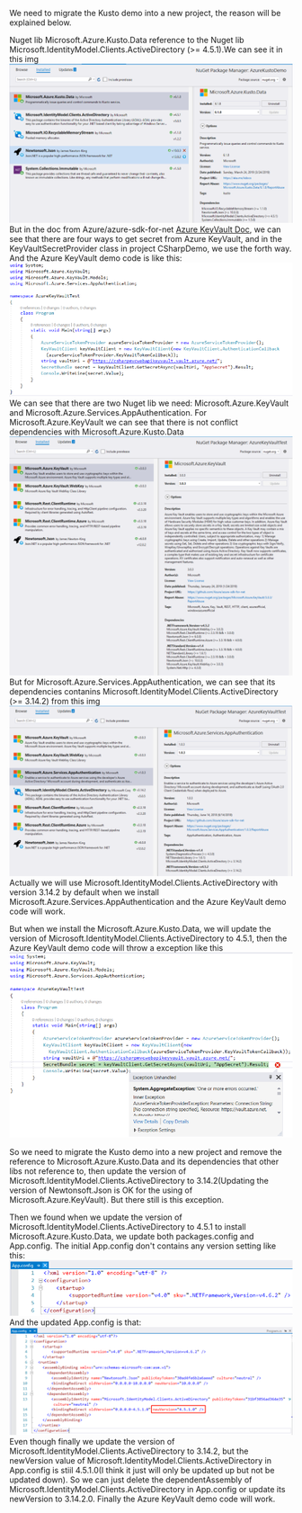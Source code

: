 We need to migrate the Kusto demo into a new project, the reason will be explained below.

Nuget lib Microsoft.Azure.Kusto.Data reference to the Nuget lib Microsoft.IdentityModel.Clients.ActiveDirectory (>= 4.5.1).We can see it in this img
![AzureKustoDataDependencies](https://github.com/lvjianjunljj/CSharpDemo/blob/master/AzureKustoDemo/info_img/AzureKustoDataDependencies.png)
But in the doc from Azure/azure-sdk-for-net [Azure KeyVault Doc](https://github.com/Azure/azure-sdk-for-net/blob/62682f1faea46ffca6a7fb53c2a80dfb339cbb9d/src/SdkCommon/AppAuthentication/Azure.Services.AppAuthentication/AzureServiceTokenProvider.cs#L99), we can see that there are four ways to get secret from Azure KeyVault, and in the KeyVaultSecretProvider class in project CSharpDemo, we use the forth way. And the Azure KeyVault demo code is like this:
![AzureKeyVaultCode](https://github.com/lvjianjunljj/CSharpDemo/blob/master/AzureKustoDemo/info_img/AzureKeyVaultCode.png)
We can see that there are two Nuget lib we need: Microsoft.Azure.KeyVault and Microsoft.Azure.Services.AppAuthentication. For Microsoft.Azure.KeyVault we can see that there is not conflict dependencies with Microsoft.Azure.Kusto.Data
![AzureKeyVaultDependencies](https://github.com/lvjianjunljj/CSharpDemo/blob/master/AzureKustoDemo/info_img/AzureKeyVaultDependencies.png)
But for Microsoft.Azure.Services.AppAuthentication, we can see that its dependencies contanins Microsoft.IdentityModel.Clients.ActiveDirectory (>= 3.14.2) from this img
![AzureServicesAppAuthenticationDependencies](https://github.com/lvjianjunljj/CSharpDemo/blob/master/AzureKustoDemo/info_img/AzureServicesAppAuthenticationDependencies.png)
Actually we will use Microsoft.IdentityModel.Clients.ActiveDirectory with version 3.14.2 by default when we install Microsoft.Azure.Services.AppAuthentication and the Azure KeyVault demo code will work.

But when we install the Microsoft.Azure.Kusto.Data, we will update the version of Microsoft.IdentityModel.Clients.ActiveDirectory to 4.5.1, then the Azure KeyVault demo code will throw a exception like this 
![AzureKeyVaultError](https://github.com/lvjianjunljj/CSharpDemo/blob/master/AzureKustoDemo/info_img/AzureKeyVaultError.png)

So we need to migrate the Kusto demo into a new project and remove the reference to Microsoft.Azure.Kusto.Data and its dependencies that other libs not reference to, then update the version of Microsoft.IdentityModel.Clients.ActiveDirectory to 3.14.2(Updating the version of Newtonsoft.Json is OK for the using of Microsoft.Azure.KeyVault). But there still is this exception.

Then we found when we update the version of Microsoft.IdentityModel.Clients.ActiveDirectory to 4.5.1 to install Microsoft.Azure.Kusto.Data, we update both packages.config and App.config.
The initial App.config don't contains any version setting like this:
![AppConfigInit](https://github.com/lvjianjunljj/CSharpDemo/blob/master/AzureKustoDemo/info_img/AppConfigInit.png)
And the updated App.config is that:
![AppConifgUpdate](https://github.com/lvjianjunljj/CSharpDemo/blob/master/AzureKustoDemo/info_img/AppConifgUpdate.png)
Even though finally we update the version of Microsoft.IdentityModel.Clients.ActiveDirectory to 3.14.2, but the newVersion value of Microsoft.IdentityModel.Clients.ActiveDirectory in App.config is stiil  4.5.1.0(I think it just will only be updated up but not be updated down). So we can just delete the dependentAssembly of Microsoft.IdentityModel.Clients.ActiveDirectory in App.config or update its newVersion to 3.14.2.0. Finally the Azure KeyVault demo code will work.




